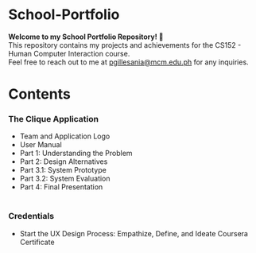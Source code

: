 # School-Portfolio

**Welcome to my School Portfolio Repository! 👋** <br>
This repository contains my projects and achievements for the CS152 - Human Computer Interaction course. <br>
Feel free to reach out to me at pgillesania@mcm.edu.ph for any inquiries.

# Contents
### The Clique Application
- Team and Application Logo
- User Manual
- Part 1: Understanding the Problem
- Part 2: Design Alternatives
- Part 3.1: System Prototype
- Part 3.2: System Evaluation
- Part 4: Final Presentation <br> <br>

### Credentials
- Start the UX Design Process: Empathize, Define, and Ideate Coursera Certificate


  
  
